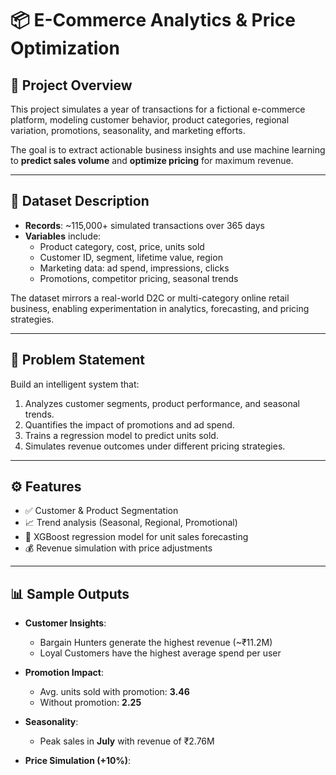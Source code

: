 # 📦 E-Commerce Analytics & Price Optimization

## 🧩 Project Overview

This project simulates a year of transactions for a fictional e-commerce platform, modeling customer behavior, product categories, regional variation, promotions, seasonality, and marketing efforts.

The goal is to extract actionable business insights and use machine learning to **predict sales volume** and **optimize pricing** for maximum revenue.

---

## 🧪 Dataset Description

- **Records**: ~115,000+ simulated transactions over 365 days  
- **Variables** include:
  - Product category, cost, price, units sold
  - Customer ID, segment, lifetime value, region
  - Marketing data: ad spend, impressions, clicks
  - Promotions, competitor pricing, seasonal trends

The dataset mirrors a real-world D2C or multi-category online retail business, enabling experimentation in analytics, forecasting, and pricing strategies.

---

## 🎯 Problem Statement

Build an intelligent system that:
1. Analyzes customer segments, product performance, and seasonal trends.
2. Quantifies the impact of promotions and ad spend.
3. Trains a regression model to predict units sold.
4. Simulates revenue outcomes under different pricing strategies.

---

## ⚙️ Features

- ✅ Customer & Product Segmentation
- 📈 Trend analysis (Seasonal, Regional, Promotional)
- 🤖 XGBoost regression model for unit sales forecasting
- 💰 Revenue simulation with price adjustments

---

## 📊 Sample Outputs

- **Customer Insights**:
  - Bargain Hunters generate the highest revenue (~₹11.2M)
  - Loyal Customers have the highest average spend per user

- **Promotion Impact**:
  - Avg. units sold with promotion: **3.46**
  - Without promotion: **2.25**

- **Seasonality**:
  - Peak sales in **July** with revenue of ₹2.76M

- **Price Simulation (+10%)**:
